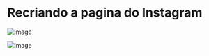 # Recriando a pagina do Instagram

![image](https://user-images.githubusercontent.com/43119704/119066458-3340c000-b9b6-11eb-9397-c204540bb8d0.png)

![image](https://user-images.githubusercontent.com/43119704/119066479-40f64580-b9b6-11eb-81ef-f716aba11642.png)
